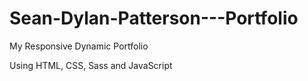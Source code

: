 # Sean-Dylan-Patterson---Portfolio
My Responsive Dynamic Portfolio

Using HTML, CSS, Sass and JavaScript
